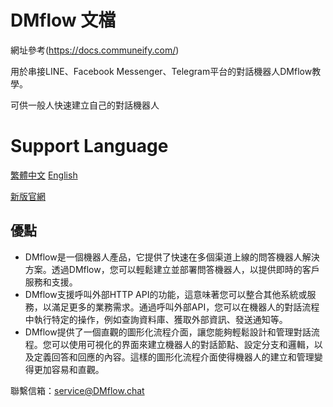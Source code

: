 # DMflow 文檔

網址參考(https://docs.communeify.com/)

用於串接LINE、Facebook Messenger、Telegram平台的對話機器人DMflow教學。

可供一般人快速建立自己的對話機器人

# Support Language

[繁體中文](https://docs.communeify.com/tw)
[English](https://docs.communeify.com/en)

[新版官網](https://www.dmflow.chat)

## 優點
- DMflow是一個機器人產品，它提供了快速在多個渠道上線的問答機器人解決方案。透過DMflow，您可以輕鬆建立並部署問答機器人，以提供即時的客戶服務和支援。
- DMflow支援呼叫外部HTTP API的功能，這意味著您可以整合其他系統或服務，以滿足更多的業務需求。通過呼叫外部API，您可以在機器人的對話流程中執行特定的操作，例如查詢資料庫、獲取外部資訊、發送通知等。
- DMflow提供了一個直觀的圖形化流程介面，讓您能夠輕鬆設計和管理對話流程。您可以使用可視化的界面來建立機器人的對話節點、設定分支和邏輯，以及定義回答和回應的內容。這樣的圖形化流程介面使得機器人的建立和管理變得更加容易和直觀。

聯繫信箱：<service@DMflow.chat>
